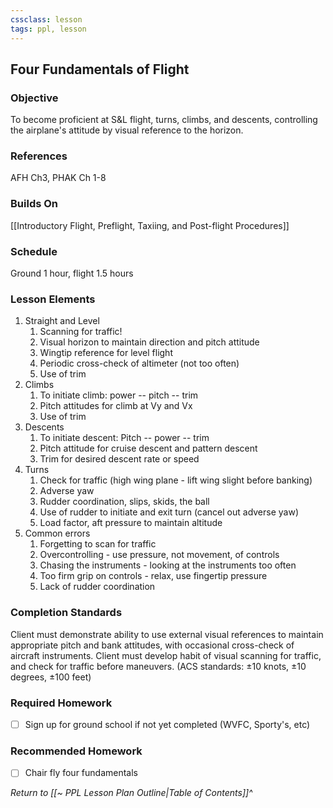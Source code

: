 ```yaml
---
cssclass: lesson
tags: ppl, lesson
---
```

## Four Fundamentals of Flight

### Objective
To become proficient at S&L flight, turns, climbs, and descents, controlling the airplane's attitude by visual reference to the horizon.

### References
AFH Ch3, PHAK Ch 1-8

### Builds On
[[Introductory Flight, Preflight, Taxiing, and Post-flight Procedures]]

### Schedule
Ground 1 hour, flight 1.5 hours

### Lesson Elements
1. Straight and Level
	1. Scanning for traffic!
	2. Visual horizon to maintain direction and pitch attitude
	3. Wingtip reference for level flight
	4. Periodic cross-check of altimeter (not too often)
	5. Use of trim
2. Climbs
	1. To initiate climb: power -- pitch -- trim
	2. Pitch attitudes for climb at Vy and Vx
	3. Use of trim
3. Descents
	1. To initiate descent: Pitch -- power -- trim
	2. Pitch attitude for cruise descent and pattern descent
	3. Trim for desired descent rate or speed
4. Turns
	1. Check for traffic (high wing plane - lift wing slight before banking)
	2. Adverse yaw
	3. Rudder coordination, slips, skids, the ball
	4. Use of rudder to initiate and exit turn (cancel out adverse yaw)
	5. Load factor, aft pressure to maintain altitude
5. Common errors
	1. Forgetting to scan for traffic
	2. Overcontrolling - use pressure, not movement, of controls
	3. Chasing the instruments - looking at the instruments too often
	4. Too firm grip on controls - relax, use fingertip pressure
	5. Lack of rudder coordination

### Completion Standards
Client must demonstrate ability to use external visual references to maintain appropriate pitch and bank attitudes, with occasional cross-check of aircraft instruments. Client must develop habit of visual scanning for traffic, and check for traffic before maneuvers. (ACS standards: &plusmn;10 knots, &plusmn;10 degrees, &plusmn;100 feet)

### Required Homework

- [ ] Sign up for ground school if not yet completed (WVFC, Sporty's, etc)

### Recommended Homework 
- [ ] Chair fly four fundamentals

*Return to [[~ PPL Lesson Plan Outline|Table of Contents]]^*